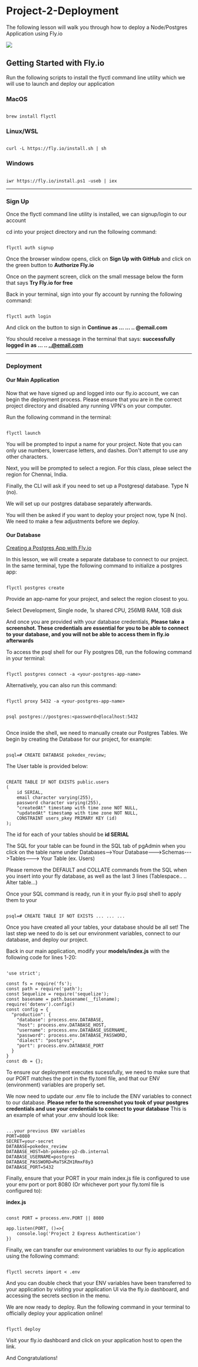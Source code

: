 # Project-2-Deployment

The following lesson will walk you through how to deploy a Node/Postgres Application using Fly.io

<img src="https://simplecore.intel.com/intel-capital/wp-content/uploads/sites/99/Fly.io-logo_1536x600.jpg"/>

## Getting Started with Fly.io

Run the following scripts to install the flyctl command line utility which we will use to launch and deploy our application

### MacOS

``` 

brew install flyctl 

```

### Linux/WSL 

``` 

curl -L https://fly.io/install.sh | sh 

```

### Windows

``` 

iwr https://fly.io/install.ps1 -useb | iex

```
 
<hr />
 
### Sign Up
 
Once the flyctl command line utility is installed, we can signup/login to our account

cd into your project directory and run the following command:

``` 

flyctl auth signup 

```

Once the browser window opens, click on **Sign Up with GitHub** and click on the green button to **Authorize Fly.io**

Once on the payment screen, click on the small message below the form that says **Try Fly.io for free**

Back in your terminal, sign into your fly account by running the following command:

``` 

flyctl auth login 

```

And click on the button to sign in **Continue as ... ... .. @email.com**

You should receive a message in the terminal that says: **successfully logged in as ... .. ..@email.com**

<hr />

### Deployment

#### Our Main Application

Now that we have signed up and logged into our fly.io account, we can begin the deployment process. Please ensure that you are in the correct project directory and disabled any running VPN's on your computer. 

Run the following command in the terminal:
```

flyctl launch

```

You will be prompted to input a name for your project. Note that you can only use numbers, lowercase letters, and dashes. Don't attempt to use any other characters.

Next, you will be prompted to select a region. For this class, pleae select the region for Chennai, India.

Finally, the CLI will ask if you need to set up a Postgresql database. Type N (no).

We will set up our postgres database separately afterwards.

You will then be asked if you want to deploy your project now, type N (no). We need to make a few adjustments before we deploy. 

#### Our Database

[Creating a Postgres App with Fly.io](https://fly.io/docs/reference/postgres-on-nomad/)

In this lesson, we will create a separate database to connect to our project. In the same terminal, type the following command to initialize a postgres app: 

```

flyctl postgres create

```

Provide an app-name for your project, and select the region closest to you.

Select Development, Single node, 1x shared CPU, 256MB RAM, 1GB disk

And once you are provided with your database credentials, **Please take a screenshot. These credentials are essential for you to be able to connect to your database, and you will not be able to access them in fly.io afterwards**

To access the psql shell for our Fly postgres DB, run the following command in your terminal: 

```

flyctl postgres connect -a <your-postgres-app-name>

```

Alternatively, you can also run this command: 

```

flyctl proxy 5432 -a <your-postgres-app-name>


psql postgres://postgres:<password>@localhost:5432


```

Once inside the shell, we need to manually create our Postgres Tables. We begin by creating the Database for our project, for example: 

```

psql=# CREATE DATABASE pokedex_review;

```

The User table is provided below:

```

CREATE TABLE IF NOT EXISTS public.users
(
    id SERIAL,
    email character varying(255),
    password character varying(255),
    "createdAt" timestamp with time zone NOT NULL,
    "updatedAt" timestamp with time zone NOT NULL,
    CONSTRAINT users_pkey PRIMARY KEY (id)
);

```

The id for each of your tables should be **id SERIAL**

The SQL for your table can be found in the SQL tab of pgAdmin when you click on the table name under Databases-->Your Database--->Schemas--->Tables---> Your Table (ex. Users)

Please remove the DEFAULT and COLLATE commands from the SQL when you insert into your fly database, as well as the last 3 lines (Tablespace.. .. Alter table...)

Once your SQL command is ready, run it in your fly.io psql shell to apply them to your 

```

psql=# CREATE TABLE IF NOT EXISTS ... ... ...

```

Once you have created all your tables, your database should be all set! The last step we need to do is set our environment variables, connect to our database, and deploy our project.

Back in our main application, modify your **models/index.js** with the following code for lines 1-20:

```

'use strict';

const fs = require('fs');
const path = require('path');
const Sequelize = require('sequelize');
const basename = path.basename(__filename);
require('dotenv').config()
const config = {
  "production": {
    "database": process.env.DATABASE,
    "host": process.env.DATABASE_HOST,
    "username": process.env.DATABASE_USERNAME,
    "password": process.env.DATABASE_PASSWORD,
    "dialect": "postgres",
    "port": process.env.DATABASE_PORT
  }
}
const db = {};

```

To ensure our deployment executes sucessfully, we need to make sure that our PORT matches the port in the fly.toml file, and that our ENV (environment) variables are properly set.

We now need to update our .env file to include the ENV variables to connect to our database. **Please refer to the screenshot you took of your postgres credentials and use your credentials to connect to your database** This is an example of what your .env should look like: 

```

...your previous ENV variables
PORT=8080
SECRET=your-secret
DATABASE=pokedex_review
DATABASE_HOST=bh-pokedex-p2-db.internal
DATABASE_USERNAME=postgres
DATABASE_PASSWORD=MaTSKZH1RmxF8y3
DATABASE_PORT=5432

```

Finally, ensure that your PORT in your main index.js file is configured to use your env port or port 8080 (Or whichever port your fly.toml file is configured to):

**index.js**
```

const PORT = process.env.PORT || 8080

app.listen(PORT, ()=>{
    console.log('Project 2 Express Authentication')
})

```


Finally, we can transfer our environment variables to our fly.io application using the following command:

```

flyctl secrets import < .env

```

And you can double check that your ENV variables have been transferred to your application by visiting your application UI via the fly.io dashboard, and accessing the secrets section in the menu.

We are now ready to deploy. Run the following command in your terminal to officially deploy your application online!

```

flyctl deploy 

```

Visit your fly.io dashboard and click on your application host to open the link.

And Congratulations!











 
 
 
 
 
 
 
 
 
 
 
 
 
 
 
 
 
 
 
 
 
 
 
 
 
 
 
 
 
 
 
 
 
 


